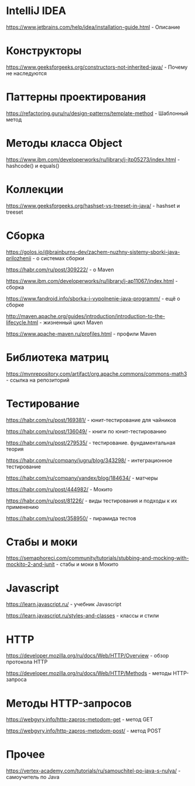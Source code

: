 # IntelliJ IDEA
https://www.jetbrains.com/help/idea/installation-guide.html - Описание

# Конструкторы
https://www.geeksforgeeks.org/constructors-not-inherited-java/ - Почему не наследуются

# Паттерны проектирования
https://refactoring.guru/ru/design-patterns/template-method - Шаблонный метод

# Методы класса Object
https://www.ibm.com/developerworks/ru/library/j-jtp05273/index.html - hashcode() и equals()

# Коллекции
https://www.geeksforgeeks.org/hashset-vs-treeset-in-java/ - hashset и treeset

# Cборка
https://golos.io/@brainburns-dev/zachem-nuzhny-sistemy-sborki-java-prilozhenii - о системах сборки

https://habr.com/ru/post/309222/ - о Maven

https://www.ibm.com/developerworks/ru/library/j-ap11067/index.html - сборка

https://www.fandroid.info/sborka-i-vypolnenie-java-programm/ - ещё о сборке

http://maven.apache.org/guides/introduction/introduction-to-the-lifecycle.html - жизненный цикл Maven

https://www.apache-maven.ru/profiles.html - профили Maven

# Библиотека матриц
https://mvnrepository.com/artifact/org.apache.commons/commons-math3 - ссылка на репозиторий

# Тестирование
https://habr.com/ru/post/169381/ - юнит-тестирование для чайников

https://habr.com/ru/post/136049/ - книги по юнит-тестированию

https://habr.com/ru/post/279535/ - тестирование. фундаментальная теория 

https://habr.com/ru/company/jugru/blog/343298/ - интеграционное тестирование

https://habr.com/ru/company/yandex/blog/184634/ - матчеры

https://habr.com/ru/post/444982/ - Мокито

https://habr.com/ru/post/81226/ - виды тестирования и подходы к их применению

https://habr.com/ru/post/358950/ - пирамида тестов

# Стабы и моки 
https://semaphoreci.com/community/tutorials/stubbing-and-mocking-with-mockito-2-and-junit - стабы и моки в Мокито

# Javascript
https://learn.javascript.ru/ - учебник Javascript

https://learn.javascript.ru/styles-and-classes - классы и стили

# HTTP
https://developer.mozilla.org/ru/docs/Web/HTTP/Overview - обзор протокола HTTP

https://developer.mozilla.org/ru/docs/Web/HTTP/Methods - методы HTTP-запроса

# Методы HTTP-запросов
https://webgyry.info/http-zapros-metodom-get - метод GET

https://webgyry.info/http-zapros-metodom-post/ - метод POST

# Прочее
https://vertex-academy.com/tutorials/ru/samouchitel-po-java-s-nulya/ - самоучитель по Java
